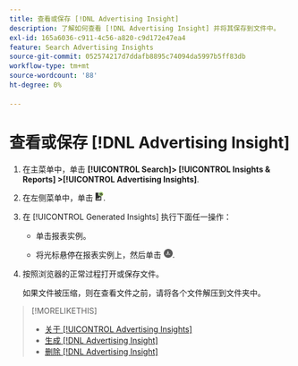 ```yaml
---
title: 查看或保存 [!DNL Advertising Insight]
description: 了解如何查看 [!DNL Advertising Insight] 并将其保存到文件中。
exl-id: 165a6036-c911-4c56-a820-c9d172e47ea4
feature: Search Advertising Insights
source-git-commit: 052574217d7ddafb8895c74094da5997b5ff83db
workflow-type: tm+mt
source-wordcount: '88'
ht-degree: 0%

---
```


# 查看或保存 [!DNL Advertising Insight]

1. 在主菜单中，单击 **[!UICONTROL Search]> [!UICONTROL Insights & Reports] >[!UICONTROL Advertising Insights]**.

2. 在左侧菜单中，单击 ![报表](/help/search-social-commerce/assets/insight-reports.png "报表").

3. 在 [!UICONTROL Generated Insights] 执行下面任一操作：

   * 单击报表实例。

   * 将光标悬停在报表实例上，然后单击 ![下载](/help/search-social-commerce/assets/insight-download.png "下载").

4. 按照浏览器的正常过程打开或保存文件。

   如果文件被压缩，则在查看文件之前，请将各个文件解压到文件夹中。

>[!MORELIKETHIS]
>
>* [关于 [!UICONTROL Advertising Insights]](insight-about.md)
>* [生成 [!DNL Advertising Insight]](insight-generate.md)
>* [删除 [!DNL Advertising Insight]](insight-delete.md)
